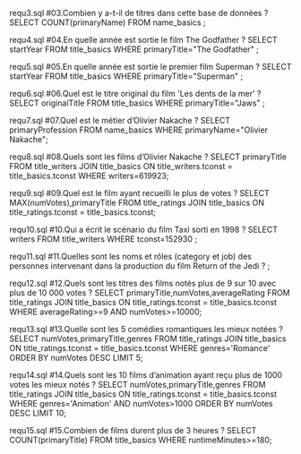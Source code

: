 
requ3.sql
#03.Combien y a-t-il de titres dans cette base de données ?
SELECT COUNT(primaryName)
FROM name_basics ;

requ4.sql
#04.En quelle année est sortie le film The Godfather ?
SELECT startYear
FROM title_basics
WHERE primaryTitle="The Godfather" ;

requ5.sql
#05.En quelle année est sortie le premier film Superman ?
SELECT startYear
FROM title_basics
WHERE primaryTitle="Superman" ;

requ6.sql
#06.Quel est le titre original du film 'Les dents de la mer' ?
SELECT originalTitle
FROM title_basics
WHERE primaryTitle="Jaws" ;

requ7.sql
#07.Quel est le métier d’Olivier Nakache ?
SELECT primaryProfession
FROM name_basics
WHERE primaryName="Olivier Nakache";

requ8.sql
#08.Quels sont les films d’Olivier Nakache ?
SELECT primaryTitle
FROM title_writers
JOIN title_basics ON title_writers.tconst = title_basics.tconst
WHERE writers=619923;

requ9.sql
#09.Quel est le film ayant recueilli le plus de votes ?
SELECT MAX(numVotes),primaryTitle
FROM title_ratings
JOIN title_basics ON title_ratings.tconst = title_basics.tconst;

requ10.sql
#10.Qui a écrit le scénario du film Taxi sorti en 1998 ?
SELECT writers
FROM title_writers
WHERE tconst=152930 ;

requ11.sql
#11.Quelles sont les noms et rôles (category et job) des personnes intervenant dans la production du film Return of the Jedi ?
;

requ12.sql
#12.Quels sont les titres des films notés plus de 9 sur 10 avec plus de 10 000 votes ?
SELECT primaryTitle,numVotes,averageRating
FROM title_ratings
JOIN title_basics ON title_ratings.tconst = title_basics.tconst
WHERE averageRating>=9 AND numVotes>=10000;

requ13.sql
#13.Quelle sont les 5 comédies romantiques les mieux notées ?
SELECT numVotes,primaryTitle,genres
FROM title_ratings
JOIN title_basics ON title_ratings.tconst = title_basics.tconst
WHERE genres='Romance'
ORDER BY numVotes DESC 
LIMIT 5;

requ14.sql
#14.Quels sont les 10 films d’animation ayant reçu plus de 1000 votes les mieux notés ?
SELECT numVotes,primaryTitle,genres
FROM title_ratings
JOIN title_basics ON title_ratings.tconst = title_basics.tconst
WHERE genres='Animation' AND numVotes>1000
ORDER BY numVotes DESC 
LIMIT 10;

requ15.sql
#15.Combien de films durent plus de 3 heures ?
SELECT COUNT(primaryTitle)
FROM title_basics
WHERE runtimeMinutes>=180;
